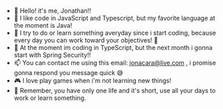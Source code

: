 - 👋 Hello! it's me, Jonathan!!
- 👀 I like code in JavaScript and Typescript, but my favorite language at the moment is Java!
- 📒 I try to do or learn something averyday since i start coding, because every day you can work toward your objectives! 🎯
- 💯 At the moment im coding in TypeScript, but the next month i gonna start with Spring Security!!
- 📫 You can contact me using this email: jonacara@live.com , i promise gonna respond you message quick 😅
- 🎮 I love play games when i'm not learning new things!
- 🤔 Remember, you have only one life and it's short, use all your days to work or learn something.
